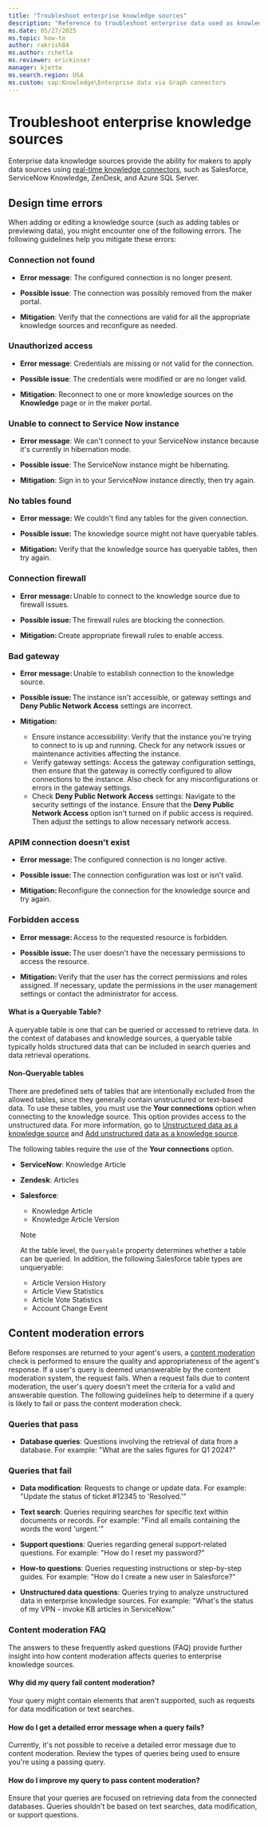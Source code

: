 ```yaml
---
title: "Troubleshoot enterprise knowledge sources"
description: "Reference to troubleshoot enterprise data used as knowledge sources in custom agents."
ms.date: 05/27/2025
ms.topic: how-to
author: rakrish84
ms.author: rchetla
ms.reviewer: erickinser
manager: kjette
ms.search.region: USA
ms.custom: sap:Knowledge\Enterprise data via Graph connectors
---
```


# Troubleshoot enterprise knowledge sources

Enterprise data knowledge sources provide the ability for makers to apply data sources using [real-time knowledge connectors](/microsoft-copilot-studio/knowledge-real-time-connectors), such as Salesforce, ServiceNow Knowledge, ZenDesk, and Azure SQL Server.

## Design time errors

When adding or editing a knowledge source (such as adding tables or previewing data), you might encounter one of the following errors. The following guidelines help you mitigate these errors:

### Connection not found

- **Error message**: The configured connection is no longer present.

- **Possible issue**: The connection was possibly removed from the maker portal.

- **Mitigation**: Verify that the connections are valid for all the appropriate knowledge sources and reconfigure as needed.

### Unauthorized access

- **Error message**: Credentials are missing or not valid for the connection.

- **Possible issue**: The credentials were modified or are no longer valid.

- **Mitigation**: Reconnect to one or more knowledge sources on the **Knowledge** page or in the maker portal.

### Unable to connect to Service Now instance

- **Error message**: We can't connect to your ServiceNow instance because it's currently in hibernation mode.

- **Possible issue**: The ServiceNow instance might be hibernating.

- **Mitigation**: Sign in to your ServiceNow instance directly, then try again.

### No tables found

- **Error message:** We couldn't find any tables for the given connection.

- **Possible issue:** The knowledge source might not have queryable tables.

- **Mitigation:** Verify that the knowledge source has queryable tables, then try again.

### Connection firewall 

- **Error message:** Unable to connect to the knowledge source due to firewall issues. 

- **Possible issue:** The firewall rules are blocking the connection. 

- **Mitigation:** Create appropriate firewall rules to enable access.

### Bad gateway 

- **Error message:** Unable to establish connection to the knowledge source. 

- **Possible issue:** The instance isn't accessible, or gateway settings and **Deny Public Network Access** settings are incorrect. 

- **Mitigation:**
  - Ensure instance accessibility: Verify that the instance you're trying to connect to is up and running. Check for any network issues or maintenance activities affecting the instance.
  - Verify gateway settings: Access the gateway configuration settings, then ensure that the gateway is correctly configured to allow connections to the instance. Also check for any misconfigurations or errors in the gateway settings.
  - Check **Deny Public Network Access** settings: Navigate to the security settings of the instance. Ensure that the **Deny Public Network Access** option isn't turned on if public access is required. Then adjust the settings to allow necessary network access. ‌

### APIM connection doesn't exist 

- **Error message:** The configured connection is no longer active. 

- **Possible issue:** The connection configuration was lost or isn't valid. 

- **Mitigation:** Reconfigure the connection for the knowledge source and try again.

### Forbidden access 

- **Error message:** Access to the requested resource is forbidden. 

- **Possible issue:** The user doesn't have the necessary permissions to access the resource. 

- **Mitigation:** Verify that the user has the correct permissions and roles assigned. If necessary, update the permissions in the user management settings or contact the administrator for access. 
 
#### What is a Queryable Table?

A queryable table is one that can be queried or accessed to retrieve data. In the context of databases and knowledge sources, a queryable table typically holds structured data that can be included in search queries and data retrieval operations.

#### Non-Queryable tables

There are predefined sets of tables that are intentionally excluded from the allowed tables, since they generally contain unstructured or text-based data. To use these tables, you must use the **Your connections** option when connecting to the knowledge source. This option provides access to the unstructured data. For more information, go to [Unstructured data as a knowledge source](/microsoft-copilot-studio/knowledge-unstructured-data) and [Add unstructured data as a knowledge source](/microsoft-copilot-studio/knowledge-add-unstructured-data).

The following tables require the use of the **Your connections** option.

- **ServiceNow**: Knowledge Article

- **Zendesk**: Articles

- **Salesforce**:

  - Knowledge Article
  - Knowledge Article Version
    
  > [!NOTE]
  > At the table level, the `Queryable` property determines whether a table can be queried. In addition, the following Salesforce table types are unqueryable:
  > - Article Version History
  > - Article View Statistics
  > - Article Vote Statistics
  > - Account Change Event

## Content moderation errors

Before responses are returned to your agent's users, a [content moderation](/microsoft-copilot-studio/knowledge-copilot-studio#content-moderation) check is performed to ensure the quality and appropriateness of the agent's response. If a user's query is deemed unanswerable by the content moderation system, the request fails. When a request fails due to content moderation, the user's query doesn't meet the criteria for a valid and answerable question. The following guidelines help to determine if a query is likely to fail or pass the content moderation check.

### Queries that pass

- **Database queries**: Questions involving the retrieval of data from a database. For example: "What are the sales figures for Q1 2024?"

### Queries that fail

- **Data modification**: Requests to change or update data. For example: "Update the status of ticket #12345 to 'Resolved.'"

- **Text search**: Queries requiring searches for specific text within documents or records. For example: "Find all emails containing the words the word 'urgent.'"

- **Support questions**: Queries regarding general support-related questions. For example: "How do I reset my password?"

- **How-to questions**: Queries requesting instructions or step-by-step guides. For example: "How do I create a new user in Salesforce?"

- **Unstructured data questions**: Queries trying to analyze unstructured data in enterprise knowledge sources. For example: "What's the status of my VPN - invoke KB articles in ServiceNow."

### Content moderation FAQ

The answers to these frequently asked questions (FAQ) provide further insight into how content moderation affects queries to enterprise knowledge sources.

#### Why did my query fail content moderation?

Your query might contain elements that aren't supported, such as requests for data modification or text searches.

#### How do I get a detailed error message when a query fails?

Currently, it's not possible to receive a detailed error message due to content moderation. Review the types of queries being used to ensure you're using a passing query.

#### How do I improve my query to pass content moderation?

Ensure that your queries are focused on retrieving data from the connected databases. Queries shouldn't be based on text searches, data modification, or support questions.
